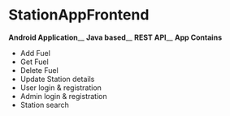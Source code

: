 # StationAppFrontend

**Android Application**__
**Java based**__
**REST API**__
**App Contains**

  - Add Fuel
  - Get Fuel
  - Delete Fuel
  - Update Station details
  - User login & registration
  - Admin login & registration
  - Station search
  
